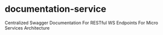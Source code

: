 # documentation-service
Centralized Swagger Documentation For RESTful WS Endpoints For Micro Services Architecture
